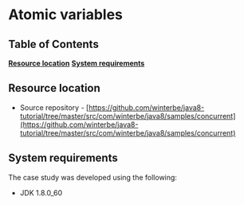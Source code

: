 # Atomic variables

## Table of Contents
**[Resource location](#resource-location)** 
**[System requirements](#system-requirements)**

## Resource location
- Source repository - [https://github.com/winterbe/java8-tutorial/tree/master/src/com/winterbe/java8/samples/concurrent](https://github.com/winterbe/java8-tutorial/tree/master/src/com/winterbe/java8/samples/concurrent)


## System requirements

The case study was developed using the following:

- JDK 1.8.0_60